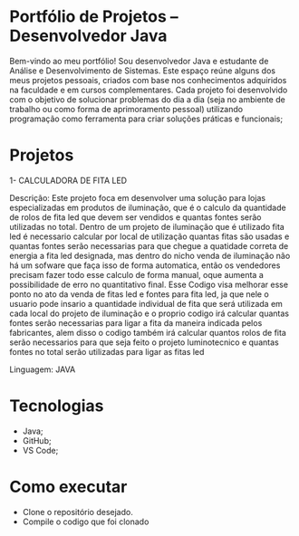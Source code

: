 # Portfólio de Projetos – Desenvolvedor Java

Bem-vindo ao meu portfólio! Sou desenvolvedor Java e estudante de Análise e Desenvolvimento de Sistemas. 
Este espaço reúne alguns dos meus projetos pessoais, criados com base nos conhecimentos adquiridos na faculdade e em cursos complementares.
Cada projeto foi desenvolvido com o objetivo de solucionar problemas do dia a dia (seja no ambiente de trabalho ou como forma de aprimoramento pessoal)
utilizando programação como ferramenta para criar soluções práticas e funcionais;


# Projetos

1- CALCULADORA DE FITA LED 

Descrição: Este projeto foca em desenvolver uma solução para lojas especializadas em produtos de iluminação, que é o calculo da quantidade de rolos de fita led 
que devem ser vendidos e quantas fontes serão utilizadas no total. Dentro de um projeto de iluminação que é utilizado fita led é necessario calcular por local 
de utilização quantas fitas são usadas e quantas fontes serão necessarias para que chegue a quatidade correta de energia a fita led designada, mas dentro do nicho 
venda de iluminação não há um sofware que faça isso de forma automatica, então os vendedores precisam fazer todo esse calculo de forma manual, oque aumenta a possibilidade
de erro no quantitativo final. Esse Codigo visa melhorar esse ponto no ato da venda de fitas led e fontes para fita led, ja que nele o usuario pode insario a quantidade individual
de fita que será utilizada em cada local do projeto de iluminação e o proprio codigo irá calcular quantas fontes serão necessarias para ligar a fita da maneira indicada pelos fabricantes,
alem disso o codigo também irá calcular quantos rolos de fita serão necessarios para que seja feito o projeto luminotecnico e quantas fontes no total serão utilizadas para ligar 
as fitas led

Linguagem: JAVA


# Tecnologias

* Java;
* GitHub;
* VS Code;
  

# Como executar

* Clone o repositório desejado.
* Compile o codigo que foi clonado


